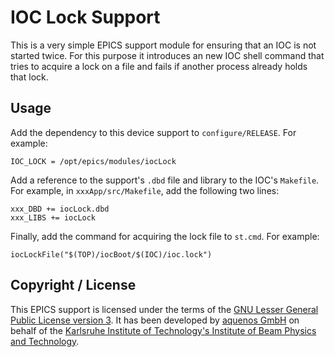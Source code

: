 IOC Lock Support
================

This is a very simple EPICS support module for ensuring that an IOC is not
started twice. For this purpose it introduces an new IOC shell command that
tries to acquire a lock on a file and fails if another process already holds
that lock.

Usage
-----

Add the dependency to this device support to `configure/RELEASE`. For example:

```
IOC_LOCK = /opt/epics/modules/iocLock
```

Add a reference to the support's `.dbd` file and library to the IOC's
`Makefile`. For example, in `xxxApp/src/Makefile`, add the following two lines:

```
xxx_DBD += iocLock.dbd
xxx_LIBS += iocLock
```

Finally, add the command for acquiring the lock file to `st.cmd`. For example:

```
iocLockFile("$(TOP)/iocBoot/$(IOC)/ioc.lock")
```

Copyright / License
-------------------

This EPICS support is licensed under the terms of the
[GNU Lesser General Public License version 3](LICENSE-LGPL.md). It has been
developed by [aquenos GmbH](https://www.aquenos.com/) on behalf of the
[Karlsruhe Institute of Technology's Institute of Beam Physics and Technology](https://www.ibpt.kit.edu/).
